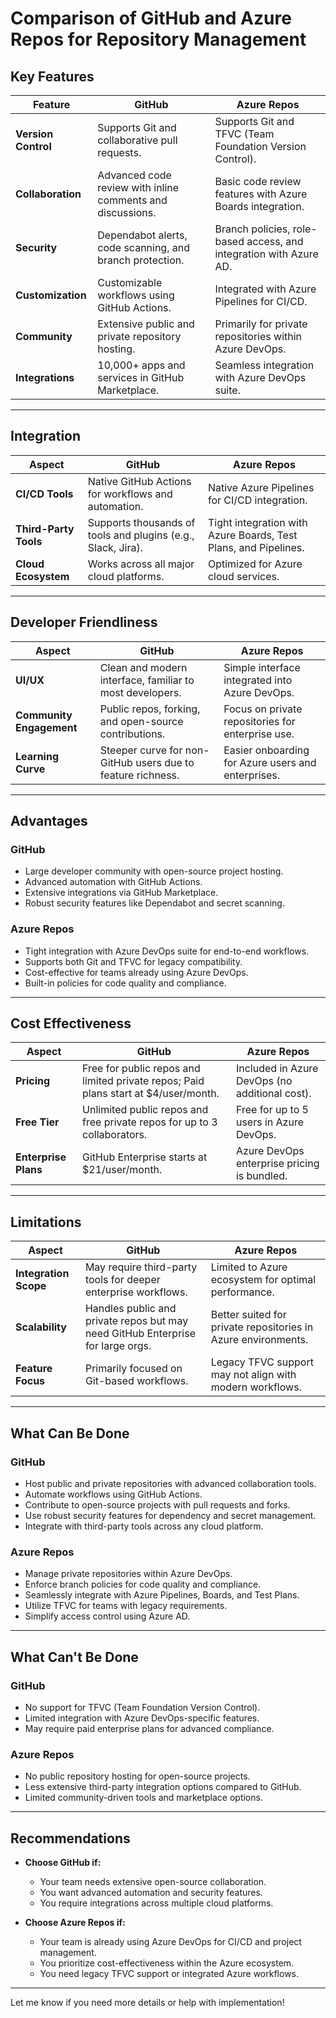 # Comparison of GitHub and Azure Repos for Repository Management

## Key Features

| **Feature**                 | **GitHub**                                              | **Azure Repos**                                         |
|-----------------------------|--------------------------------------------------------|--------------------------------------------------------|
| **Version Control**         | Supports Git and collaborative pull requests.          | Supports Git and TFVC (Team Foundation Version Control). |
| **Collaboration**           | Advanced code review with inline comments and discussions. | Basic code review features with Azure Boards integration. |
| **Security**                | Dependabot alerts, code scanning, and branch protection. | Branch policies, role-based access, and integration with Azure AD. |
| **Customization**           | Customizable workflows using GitHub Actions.           | Integrated with Azure Pipelines for CI/CD.             |
| **Community**               | Extensive public and private repository hosting.        | Primarily for private repositories within Azure DevOps. |
| **Integrations**            | 10,000+ apps and services in GitHub Marketplace.        | Seamless integration with Azure DevOps suite.          |

---

## Integration

| **Aspect**                | **GitHub**                                              | **Azure Repos**                                         |
|---------------------------|--------------------------------------------------------|--------------------------------------------------------|
| **CI/CD Tools**           | Native GitHub Actions for workflows and automation.     | Native Azure Pipelines for CI/CD integration.          |
| **Third-Party Tools**     | Supports thousands of tools and plugins (e.g., Slack, Jira). | Tight integration with Azure Boards, Test Plans, and Pipelines. |
| **Cloud Ecosystem**       | Works across all major cloud platforms.                 | Optimized for Azure cloud services.                   |

---

## Developer Friendliness

| **Aspect**                | **GitHub**                                              | **Azure Repos**                                         |
|---------------------------|--------------------------------------------------------|--------------------------------------------------------|
| **UI/UX**                 | Clean and modern interface, familiar to most developers. | Simple interface integrated into Azure DevOps.         |
| **Community Engagement**  | Public repos, forking, and open-source contributions.    | Focus on private repositories for enterprise use.      |
| **Learning Curve**        | Steeper curve for non-GitHub users due to feature richness. | Easier onboarding for Azure users and enterprises.     |

---

## Advantages

### **GitHub**
- Large developer community with open-source project hosting.
- Advanced automation with GitHub Actions.
- Extensive integrations via GitHub Marketplace.
- Robust security features like Dependabot and secret scanning.

### **Azure Repos**
- Tight integration with Azure DevOps suite for end-to-end workflows.
- Supports both Git and TFVC for legacy compatibility.
- Cost-effective for teams already using Azure DevOps.
- Built-in policies for code quality and compliance.

---

## Cost Effectiveness

| **Aspect**            | **GitHub**                                              | **Azure Repos**                                         |
|-----------------------|--------------------------------------------------------|--------------------------------------------------------|
| **Pricing**           | Free for public repos and limited private repos; Paid plans start at $4/user/month. | Included in Azure DevOps (no additional cost).         |
| **Free Tier**         | Unlimited public repos and free private repos for up to 3 collaborators. | Free for up to 5 users in Azure DevOps.               |
| **Enterprise Plans**  | GitHub Enterprise starts at $21/user/month.             | Azure DevOps enterprise pricing is bundled.           |

---

## Limitations

| **Aspect**            | **GitHub**                                              | **Azure Repos**                                         |
|-----------------------|--------------------------------------------------------|--------------------------------------------------------|
| **Integration Scope** | May require third-party tools for deeper enterprise workflows. | Limited to Azure ecosystem for optimal performance.    |
| **Scalability**       | Handles public and private repos but may need GitHub Enterprise for large orgs. | Better suited for private repositories in Azure environments. |
| **Feature Focus**     | Primarily focused on Git-based workflows.               | Legacy TFVC support may not align with modern workflows. |

---

## What Can Be Done

### **GitHub**
- Host public and private repositories with advanced collaboration tools.
- Automate workflows using GitHub Actions.
- Contribute to open-source projects with pull requests and forks.
- Use robust security features for dependency and secret management.
- Integrate with third-party tools across any cloud platform.

### **Azure Repos**
- Manage private repositories within Azure DevOps.
- Enforce branch policies for code quality and compliance.
- Seamlessly integrate with Azure Pipelines, Boards, and Test Plans.
- Utilize TFVC for teams with legacy requirements.
- Simplify access control using Azure AD.

---

## What Can't Be Done

### **GitHub**
- No support for TFVC (Team Foundation Version Control).
- Limited integration with Azure DevOps-specific features.
- May require paid enterprise plans for advanced compliance.

### **Azure Repos**
- No public repository hosting for open-source projects.
- Less extensive third-party integration options compared to GitHub.
- Limited community-driven tools and marketplace options.

---

## Recommendations

- **Choose GitHub if:**
  - Your team needs extensive open-source collaboration.
  - You want advanced automation and security features.
  - You require integrations across multiple cloud platforms.

- **Choose Azure Repos if:**
  - Your team is already using Azure DevOps for CI/CD and project management.
  - You prioritize cost-effectiveness within the Azure ecosystem.
  - You need legacy TFVC support or integrated Azure workflows.

---

Let me know if you need more details or help with implementation!
